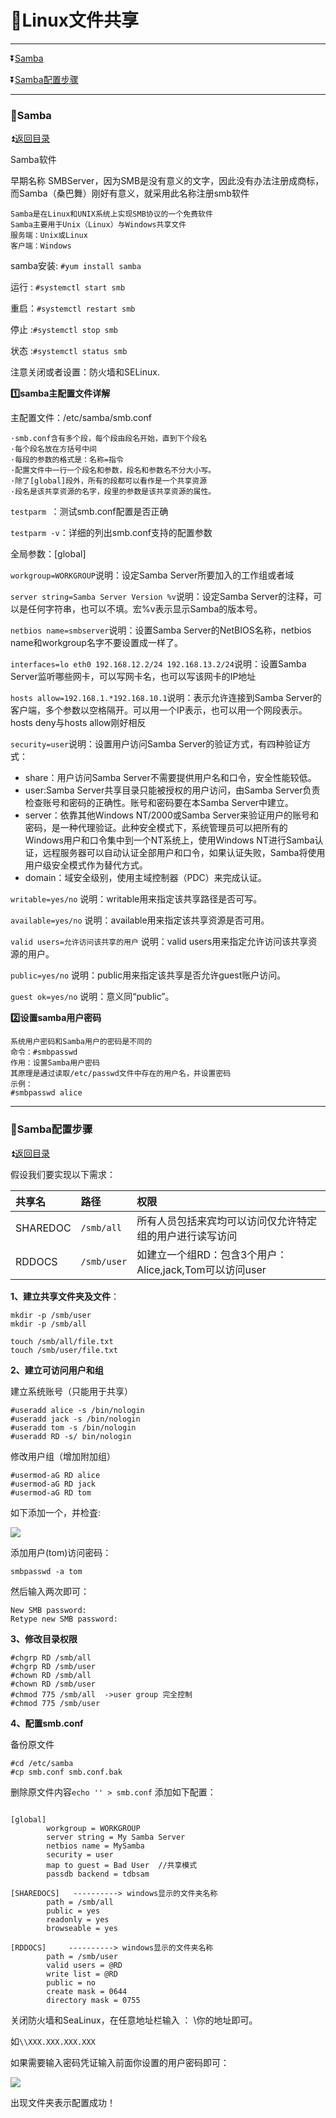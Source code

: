 <b id='t'></b>

# :jack_o_lantern:Linux文件共享 #

***

:arrow_double_down:[Samba](#a1)

:arrow_double_down:[Samba配置步骤](#a2)


***

<b id='a1'></b>

### :game_die:Samba ###

:arrow_double_up:[返回目录](#t)

Samba软件

早期名称 SMBServer，因为SMB是没有意义的文字，因此没有办法注册成商标，而Samba（桑巴舞）刚好有意义，就采用此名称注册smb软件

```
Samba是在Linux和UNIX系统上实现SMB协议的一个免费软件
Samba主要用于Unix（Linux）与Windows共享文件
服务端：Unix或Linux
客户端：Windows
```

samba安装: `#yum install samba`

运行 : `#systemctl start smb`

重启：`#systemctl restart smb`

停止 :`#systemctl stop smb`

状态 :`#systemctl status smb`

注意关闭或者设置：防火墙和SELinux.

**:one:samba主配置文件详解**

主配置文件：/etc/samba/smb.conf

```
·smb.conf含有多个段，每个段由段名开始，直到下个段名
·每个段名放在方括号中间
·每段的参数的格式是：名称=指令
·配置文件中一行一个段名和参数，段名和参数名不分大小写。
·除了[global]段外，所有的段都可以看作是一个共享资源
·段名是该共享资源的名字，段里的参数是该共享资源的属性。
```

`testparm `：测试smb.conf配置是否正确

`testparm -v`：详细的列出smb.conf支持的配置参数

全局参数：[global]

`workgroup=WORKGROUP`说明：设定Samba Server所要加入的工作组或者域

`server string=Samba Server Version %v`说明：设定Samba Server的注释，可以是任何字符串，也可以不填。宏%v表示显示Samba的版本号。

`netbios name=smbserver`说明：设置Samba Server的NetBIOS名称，netbios name和workgroup名字不要设置成一样了。

`interfaces=lo eth0 192.168.12.2/24 192.168.13.2/24`说明：设置Samba Server监听哪些网卡，可以写网卡名，也可以写该网卡的IP地址

`hosts allow=192.168.1.*192.168.10.1`说明：表示允许连接到Samba Server的客户端，多个参数以空格隔开。可以用一个IP表示，也可以用一个网段表示。hosts deny与hosts allow刚好相反

`security=user`说明：设置用户访问Samba Server的验证方式，有四种验证方式：

* share：用户访问Samba Server不需要提供用户名和口令，安全性能较低。
* user:Samba Server共享目录只能被授权的用户访问，由Samba Server负责检查账号和密码的正确性。账号和密码要在本Samba Server中建立。
* server：依靠其他Windows NT/2000或Samba Server来验证用户的账号和密码，是一种代理验证。此种安全模式下，系统管理员可以把所有的Windows用户和口令集中到一个NT系统上，使用Windows NT进行Samba认证，远程服务器可以自动认证全部用户和口令，如果认证失败，Samba将使用用户级安全模式作为替代方式。
* domain：域安全级别，使用主域控制器（PDC）来完成认证。

`writable=yes/no` 说明：writable用来指定该共享路径是否可写。

`available=yes/no` 说明：available用来指定该共享资源是否可用。

`valid users=允许访问该共享的用户` 说明：valid users用来指定允许访问该共享资源的用户。

`public=yes/no` 说明：public用来指定该共享是否允许guest账户访问。

`guest ok=yes/no` 说明：意义同“public”。

**:two:设置samba用户密码**

```
系统用户密码和Samba用户的密码是不同的
命令：#smbpasswd
作用：设置Samba用户密码
其原理是通过读取/etc/passwd文件中存在的用户名，并设置密码
示例：
#smbpasswd alice
```

***

<b id='a2'></b>

### :game_die:Samba配置步骤 ###

:arrow_double_up:[返回目录](#t)

假设我们要实现以下需求：

|共享名|路径|权限|
|:--|:---|:-----|
|SHAREDOC|`/smb/all` |所有人员包括来宾均可以访问仅允许特定组的用户进行读写访问|
|RDDOCS | `/smb/user` |如建立一个组RD：包含3个用户：Alice,jack,Tom可以访问user|


**1、建立共享文件夹及文件**：

```
mkdir -p /smb/user
mkdir -p /smb/all

touch /smb/all/file.txt
touch /smb/user/file.txt
```


**2、建立可访问用户和组**

建立系统账号（只能用于共享）
```
#useradd alice -s /bin/nologin
#useradd jack -s /bin/nologin
#useradd tom -s /bin/nologin
#useradd RD -s/ bin/nologin
```

修改用户组（增加附加组）
```
#usermod-aG RD alice
#usermod-aG RD jack
#usermod-aG RD tom
```

如下添加一个，并检査:

![](https://github.com/Lumnca/Linux/blob/master/Img/a31.png)

添加用户(tom)访问密码：

`smbpasswd -a tom`

然后输入两次即可：

```
New SMB password:
Retype new SMB password:
```

**3、修改目录权限**

```
#chgrp RD /smb/all
#chgrp RD /smb/user
#chown RD /smb/all
#chown RD /smb/user
#chmod 775 /smb/all  ->user group 完全控制
#chmod 775 /smb/user
```


**4、配置smb.conf**

备份原文件

```
#cd /etc/samba
#cp smb.conf smb.conf.bak
```
删除原文件内容`echo '' > smb.conf` 添加如下配置：

```

[global]
        workgroup = WORKGROUP
        server string = My Samba Server
        netbios name = MySamba
        security = user          
        map to guest = Bad User  //共享模式
        passdb backend = tdbsam

[SHAREDOCS]   ----------> windows显示的文件夹名称
        path = /smb/all
        public = yes
        readonly = yes
        browseable = yes

[RDDOCS]     ----------> windows显示的文件夹名称
        path = /smb/user
        valid users = @RD
        write list = @RD
        public = no
        create mask = 0644
        directory mask = 0755
```

关闭防火墙和SeaLinux，在任意地址栏输入 ： \\你的地址即可。

如`\\XXX.XXX.XXX.XXX`

如果需要输入密码凭证输入前面你设置的用户密码即可：

![](https://github.com/Lumnca/Linux/blob/master/Img/a32.png)

出现文件夹表示配置成功！











